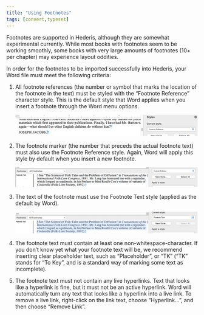 ```yaml
---
title: "Using Footnotes"
tags: [convert,typeset]
---
```

 
<html><body><section data-type="chapter" class="hsecchapter" data-hederis-type="hsecchapter" id="footnotes" data-pi-attrs="id: footnotes; data-tags: convert,typeset;" role="doc-chapter" data-tags="convert,typeset" data-author-name=" " data-book-title=" " title="Using Footnotes"><p class="hblkp" data-hederis-type="hblkp" id="pJJ49tnVO">Footnotes are supported in Hederis, although they are somewhat experimental currently. While most books with footnotes seem to be working smoothly, some books with very large amounts of footnotes (10+ per chapter) may experience layout oddities.</p><p class="hblkp" data-hederis-type="hblkp" id="phEcyUr2p">In order for the footnotes to be imported successfully into Hederis, your Word file must meet the following criteria:</p><ol class="hwprnumlist" data-hederis-type="hwprnumlist" id="pFjtPiuUt"><li class="hblkoli" data-hederis-type="hblkoli" id="liOmyU0WBf"><p class="hblkoli" data-hederis-type="hblklip" id="phdsUciM6">All footnote references (the number or symbol that marks the location of the footnote in the text) must be styled with the &#8220;Footnote Reference&#8221; character style. This is the default style that Word applies when you insert a footnote through the Word menu options.</p><img data-hederis-type="hblkimg" class="hblkimg" id="pAjBOvZV8" src="/images/footnotes1.png" data-img-src="/images/footnotes1.png"/></li><li class="hblkoli" data-hederis-type="hblkoli" id="lioSB2fJE9"><p class="hblkoli" data-hederis-type="hblklip" id="puGd0mnZ1">The footnote marker (the number that preceds the actual footnote text) must also use the Footnote Reference style. Again, Word will apply this style by default when you insert a new footnote.</p><img data-hederis-type="hblkimg" class="hblkimg" id="pXqd5YMdj" src="/images/footnotes2.png" data-img-src="/images/footnotes2.png"/></li><li class="hblkoli" data-hederis-type="hblkoli" id="liEfOVv6ni"><p class="hblkoli" data-hederis-type="hblklip" id="pBwttovsr">The text of the footnote must use the Footnote Text style (applied as the default by Word).</p><img data-hederis-type="hblkimg" class="hblkimg" id="pFFwbPpTu" src="/images/footnotes3.png" data-img-src="/images/footnotes3.png"/></li><li class="hblkoli" data-hederis-type="hblkoli" id="licM2YCB8O"><p class="hblkoli" data-hederis-type="hblklip" id="peaynb8mp">The footnote text must contain at least one non-whitespace-character. If you don&#8217;t know yet what your footnote text will be, we recommend inserting clear placeholder text, such as &#8220;Placeholder&#8221;, or &#8220;TK&#8221; (&#8220;TK&#8221; stands for &#8220;To Key&#8221;, and is a standard way of marking some text as incomplete).</p></li><li class="hblkoli" data-hederis-type="hblkoli" id="liXrGeH8d9"><p class="hblkoli" data-hederis-type="hblklip" id="prBl5q7Nw">The footnote text must not contain any live hyperlinks. Text that looks like a hyperlink is fine, but it must not be an active hyperlink. Word will automatically turn any text that looks like a hyperlink into a live link. To remove a live link, right-click on the link text, choose &#8220;Hyperlink&#8230;&#8221;, and then choose &#8220;Remove Link&#8221;.</p></li></ol></section></body></html>
